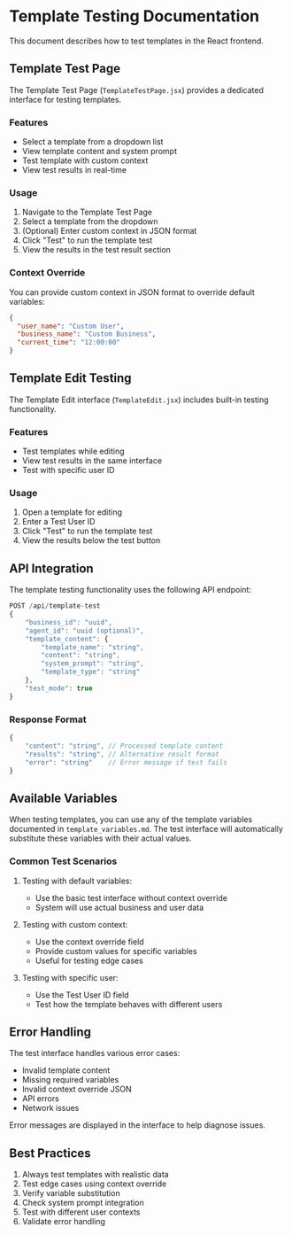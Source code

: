 # Template Testing Documentation

This document describes how to test templates in the React frontend.

## Template Test Page

The Template Test Page (`TemplateTestPage.jsx`) provides a dedicated interface for testing templates.

### Features
- Select a template from a dropdown list
- View template content and system prompt
- Test template with custom context
- View test results in real-time

### Usage
1. Navigate to the Template Test Page
2. Select a template from the dropdown
3. (Optional) Enter custom context in JSON format
4. Click "Test" to run the template test
5. View the results in the test result section

### Context Override
You can provide custom context in JSON format to override default variables:
```json
{
  "user_name": "Custom User",
  "business_name": "Custom Business",
  "current_time": "12:00:00"
}
```

## Template Edit Testing

The Template Edit interface (`TemplateEdit.jsx`) includes built-in testing functionality.

### Features
- Test templates while editing
- View test results in the same interface
- Test with specific user ID

### Usage
1. Open a template for editing
2. Enter a Test User ID
3. Click "Test" to run the template test
4. View the results below the test button

## API Integration

The template testing functionality uses the following API endpoint:

```javascript
POST /api/template-test
{
    "business_id": "uuid",
    "agent_id": "uuid (optional)",
    "template_content": {
        "template_name": "string",
        "content": "string",
        "system_prompt": "string",
        "template_type": "string"
    },
    "test_mode": true
}
```

### Response Format
```javascript
{
    "content": "string", // Processed template content
    "results": "string", // Alternative result format
    "error": "string"    // Error message if test fails
}
```

## Available Variables

When testing templates, you can use any of the template variables documented in `template_variables.md`. The test interface will automatically substitute these variables with their actual values.

### Common Test Scenarios

1. Testing with default variables:
   - Use the basic test interface without context override
   - System will use actual business and user data

2. Testing with custom context:
   - Use the context override field
   - Provide custom values for specific variables
   - Useful for testing edge cases

3. Testing with specific user:
   - Use the Test User ID field
   - Test how the template behaves with different users

## Error Handling

The test interface handles various error cases:
- Invalid template content
- Missing required variables
- Invalid context override JSON
- API errors
- Network issues

Error messages are displayed in the interface to help diagnose issues.

## Best Practices

1. Always test templates with realistic data
2. Test edge cases using context override
3. Verify variable substitution
4. Check system prompt integration
5. Test with different user contexts
6. Validate error handling 